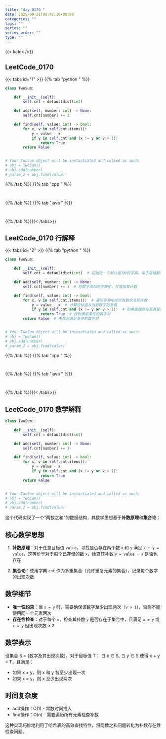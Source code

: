 ```yaml
---
title: "day_0170 "
date: 2025-09-21T08:47:16+08:00
categories: ""
tags: ""
series: ""
series_order: ""
type: ""
---
```


{{< katex />}}


## LeetCode_0170 

{{< tabs id="1" >}}
{{% tab "python " %}}

```python 
class TwoSum:

    def __init__(self):
        self.cnt = defaultdict(int)

    def add(self, number: int) -> None:
        self.cnt[number] += 1

    def find(self, value: int) -> bool:
        for x, v in self.cnt.items():
            y = value - x
            if y in self.cnt and (x != y or v > 1):
                return True
        return False


# Your TwoSum object will be instantiated and called as such:
# obj = TwoSum()
# obj.add(number)
# param_2 = obj.find(value) 
```

{{% /tab %}}
{{% tab "cpp " %}}

```cpp 
 
```

{{% /tab %}}
{{% tab "java " %}}

```java 
 
```

{{% /tab %}}{{< /tabs>}}

## LeetCode_0170  行解释

{{< tabs id="2" >}}
{{% tab "python " %}}

```python
class TwoSum:

    def __init__(self):
        self.cnt = defaultdict(int)  # 初始化一个默认值为0的字典，用于存储数字及其出现次数

    def add(self, number: int) -> None:
        self.cnt[number] += 1  # 将数字添加到字典中，并增加其计数

    def find(self, value: int) -> bool:
        for x, v in self.cnt.items():  # 遍历字典中的所有数字及其计数
            y = value - x  # 计算目标值与当前数字的差值
            if y in self.cnt and (x != y or v > 1):  # 如果差值存在且满足条件（两个不同数字或同一个数字但出现多次）
                return True  # 找到满足条件的数字对
        return False  # 未找到满足条件的数字对


# Your TwoSum object will be instantiated and called as such:
# obj = TwoSum()
# obj.add(number)
# param_2 = obj.find(value) 
```

{{% /tab %}}
{{% tab "cpp " %}}

```cpp 
 
```

{{% /tab %}}
{{% tab "java " %}}

```java 
 
```

{{% /tab %}}{{< /tabs>}}

## LeetCode_0170  数学解释

```python 
class TwoSum:

    def __init__(self):
        self.cnt = defaultdict(int)

    def add(self, number: int) -> None:
        self.cnt[number] += 1

    def find(self, value: int) -> bool:
        for x, v in self.cnt.items():
            y = value - x
            if y in self.cnt and (x != y or v > 1):
                return True
        return False


# Your TwoSum object will be instantiated and called as such:
# obj = TwoSum()
# obj.add(number)
# param_2 = obj.find(value) 
```


这个代码实现了一个"两数之和"的数据结构，其数学思想基于**补数原理**和**集合论**：

## 核心数学思想

1. **补数原理**：对于任意目标值 `value`，寻找是否存在两个数 `x` 和 `y` 满足 `x + y = value`，这等价于对于每个已存储的数 `x`，检查其补数 `y = value - x` 是否也存在

2. **集合论**：使用字典 `cnt` 作为多重集合（允许重复元素的集合），记录每个数字的出现次数

## 数学细节

- **唯一性约束**：当 `x = y` 时，需要确保该数字至少出现两次（`v > 1`），否则不能使用同一个元素两次
- **存在性检查**：对于每个 `x`，检查其补数 `y` 是否存在于集合中，且满足 `x ≠ y` 或 `x = y` 但出现次数 ≥ 2

## 数学表示

设集合 S = {数字及其出现次数}，对于目标值 T：
∃ x ∈ S, ∃ y ∈ S 使得 x + y = T，且满足：
- 如果 x ≠ y，则 x 和 y 各至少出现一次
- 如果 x = y，则 x 至少出现两次

## 时间复杂度
- add操作：O(1) - 常数时间插入
- find操作：O(n) - 需要遍历所有元素检查补数

这种实现巧妙地利用了哈希表的高效查找特性，将两数之和问题转化为补数存在性检查问题。

